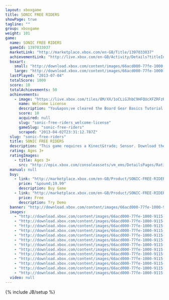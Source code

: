 ```yaml
---
layout: xboxgame
title: SONIC FREE RIDERS
showPage: true
tagline: ""
group: xboxgame
weight: 101
game: 
  name: SONIC FREE RIDERS
  gameId: 1397033037
  marketLink: "http://marketplace.xbox.com/en-GB/Title/1397033037"
  achievementLink: "http://live.xbox.com/en-GB/Activity/Details?titleId=1397033037"
  boxart: 
    small: "http://download.xbox.com/content/images/66acd000-77fe-1000-9115-d8025345084d/2057/boxartsm.jpg"
    large: "http://download.xbox.com/content/images/66acd000-77fe-1000-9115-d8025345084d/2057/boxartlg.jpg"
  lastPlayed: "2013-07-04"
  totalScore: 1000
  score: 10
  totalAchievements: 50
  achievements: 
    - image: "https://live.xbox.com/tiles/8M/XX/1oCLiGJhbC9HFQUcXFZRFzRkL2FjaC8wLzMAAAAA5+fn+fjF6w==.jpg"
      name: Welcome License
      description: "You&apos;ve cleared the Board Gear Basics Tutorial! You&apos;re a true rider now."
      score: 10
      acquired: null
      slug: "sonic-free-riders_welcome-license"
      gameSlug: "sonic-free-riders"
      scraped: "2013-04-02T23:31:12.787Z"
  slug: "sonic-free-riders"
  title: SONIC FREE RIDERS
  description: "This game requires a Kinect&trade; Sensor. Download the manual for this game by locating the game on http://marketplace.xbox.com and selecting &ldquo;See Game Manual&quot;.   Sonic is speeding onto Kinect&trade; for Xbox 360  in an action-packed experience unlike any other! Become your favourite character as you jump on your board and get ready to compete in exhilarating, adrenaline-fueled races against tough competition. For the first time use full-motion body control to twist and turn your way through a range of visually stunning courses. Hi &ndash;octane fun for &lsquo;riders&rsquo; of all ages, Sonic Free Riders brings extreme lightning-paced boarding action in a main event you won&rsquo;t want to miss!"
  rating: Ages 3+
  ratingImages: 
    - title: Ages 3+
      src: "http://epix.xbox.com/consoleassets/vm_ems/DetailsPages/RatingSystemID/14/default/Values/14001.png"
  manual: null
  buy: 
    - link: "http://marketplace.xbox.com/en-GB/Product/SONIC-FREE-RIDERS/66acd000-77fe-1000-9115-d8025345084d?purchase=1&amp;DownloadType=Game"
      price: "&pound;19.99"
      description: Buy Game
    - link: "http://marketplace.xbox.com/en-GB/Product/SONIC-FREE-RIDERS/66acd000-77fe-1000-9115-d8025345084d?purchase=1&amp;DownloadType=GameDemo"
      price: Free
      description: Try Demo
  banner: "http://download.xbox.com/content/images/66acd000-77fe-1000-9115-d8025345084d/1033/banner.png"
  images: 
    - "http://download.xbox.com/content/images/66acd000-77fe-1000-9115-d8025345084d/1033/screenlg1.jpg"
    - "http://download.xbox.com/content/images/66acd000-77fe-1000-9115-d8025345084d/1033/screenlg2.jpg"
    - "http://download.xbox.com/content/images/66acd000-77fe-1000-9115-d8025345084d/1033/screenlg3.jpg"
    - "http://download.xbox.com/content/images/66acd000-77fe-1000-9115-d8025345084d/1033/screenlg4.jpg"
    - "http://download.xbox.com/content/images/66acd000-77fe-1000-9115-d8025345084d/1033/screenlg6.jpg"
    - "http://download.xbox.com/content/images/66acd000-77fe-1000-9115-d8025345084d/1033/screenlg7.jpg"
    - "http://download.xbox.com/content/images/66acd000-77fe-1000-9115-d8025345084d/1033/screenlg10.jpg"
    - "http://download.xbox.com/content/images/66acd000-77fe-1000-9115-d8025345084d/1033/screenlg11.jpg"
    - "http://download.xbox.com/content/images/66acd000-77fe-1000-9115-d8025345084d/1033/screenlg12.jpg"
    - "http://download.xbox.com/content/images/66acd000-77fe-1000-9115-d8025345084d/1033/screenlg14.jpg"
    - "http://download.xbox.com/content/images/66acd000-77fe-1000-9115-d8025345084d/1033/screenlg15.jpg"
    - "http://download.xbox.com/content/images/66acd000-77fe-1000-9115-d8025345084d/1033/screenlg16.jpg"
    - "http://download.xbox.com/content/images/66acd000-77fe-1000-9115-d8025345084d/1033/screenlg18.jpg"
  video: null
---
```

{% include JB/setup %}